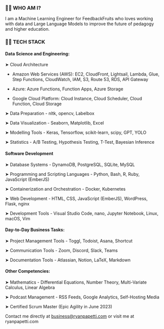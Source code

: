 <!-- ### Hi there 👋 -->

<!--
**ryanpapetti/ryanpapetti** is a ✨ _special_ ✨ repository because its `README.md` (this file) appears on your GitHub profile.

Here are some ideas to get you started:

- 🔭 I’m currently working on ...
- 🌱 I’m currently learning ...
- 👯 I’m looking to collaborate on ...
- 🤔 I’m looking for help with ...
- 💬 Ask me about ...
- 📫 How to reach me: ...
- 😄 Pronouns: ...
- ⚡ Fun fact: ...
-->


### 🧑‍💼 WHO AM I?
I am a Machine Learning Engineer for FeedbackFruits who loves working with data and Large Language Models to improve the future of pedagogy and higher education.

### 🧑‍💻 TECH STACK

#### Data Science and Engineering:
➤ Cloud Architecture

- Amazon Web Services (AWS):  EC2, CloudFront, Lightsail, Lambda, Glue, Step Functions, CloudWatch, IAM, S3, Route 53, RDS, API Gateway

- Azure: Azure Functions, Function Apps, Azure Storage

- Google Cloud Platform: Cloud Instance, Cloud Scheduler, Cloud Function, Cloud Storage

➤ Data Preparation - nltk, opencv, Labelbox

➤ Data Visualization -  Seaborn, Matplotlib, Excel

➤ Modelling Tools - Keras, Tensorflow, scikit-learn, scipy, GPT, YOLO

➤ Statistics -  A/B Testing, Hypothesis Testing, T-Test, Bayesian Inference

#### Software Development
➤ Database Systems - DynamoDB, PostgreSQL, SQLite, MySQL

➤ Programming and Scripting Languages - Python, Bash, R, Ruby, JavaScript (EmberJS)

➤ Containerization and Orchestration - Docker, Kubernetes

➤ Web Development - HTML, CSS, JavaScript (EmberJS), WordPress, Flask, nginx

➤ Development Tools - Visual Studio Code, nano, Jupyter Notebook, Linux, macOS, Vim


#### Day-to-Day Business Tasks: 
➤ Project Management Tools - Toggl, Todoist, Asana, Shortcut

➤ Communication Tools - Zoom, Discord, Slack, Teams

➤ Documentation Tools - Atlassian, Notion, LaTeX, Markdown


#### Other Competencies: 
➤ Mathematics - Differential Equations, Number Theory, Multi-Variate Calculus, Linear Algebra

➤ Podcast Management - RSS Feeds, Google Analytics, Self-Hosting Media

➤ Certified Scrum Master (Epic Agility in June 2023)

Contact me directly at business@ryanpapetti.com or visit me at ryanpapetti.com
